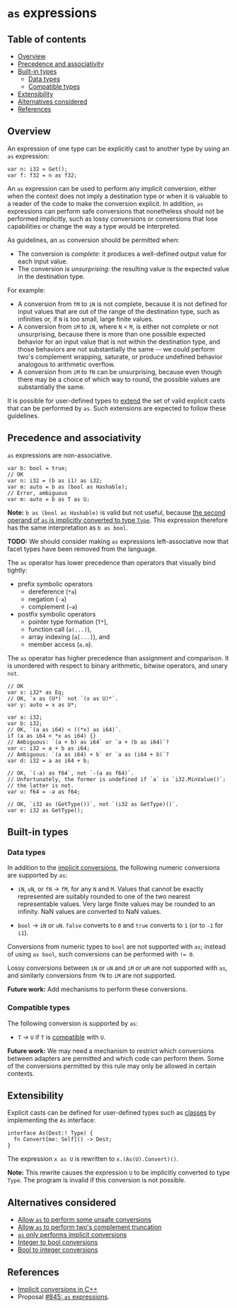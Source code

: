 # `as` expressions

<!--
Part of the Carbon Language project, under the Apache License v2.0 with LLVM
Exceptions. See /LICENSE for license information.
SPDX-License-Identifier: Apache-2.0 WITH LLVM-exception
-->

<!-- toc -->

## Table of contents

-   [Overview](#overview)
-   [Precedence and associativity](#precedence-and-associativity)
-   [Built-in types](#built-in-types)
    -   [Data types](#data-types)
    -   [Compatible types](#compatible-types)
-   [Extensibility](#extensibility)
-   [Alternatives considered](#alternatives-considered)
-   [References](#references)

<!-- tocstop -->

## Overview

An expression of one type can be explicitly cast to another type by using an
`as` expression:

```
var n: i32 = Get();
var f: f32 = n as f32;
```

An `as` expression can be used to perform any implicit conversion, either when
the context does not imply a destination type or when it is valuable to a reader
of the code to make the conversion explicit. In addition, `as` expressions can
perform safe conversions that nonetheless should not be performed implicitly,
such as lossy conversions or conversions that lose capabilities or change the
way a type would be interpreted.

As guidelines, an `as` conversion should be permitted when:

-   The conversion is _complete_: it produces a well-defined output value for
    each input value.
-   The conversion is _unsurprising_: the resulting value is the expected value
    in the destination type.

For example:

-   A conversion from `fM` to `iN` is not complete, because it is not defined
    for input values that are out of the range of the destination type, such as
    infinities or, if `N` is too small, large finite values.
-   A conversion from `iM` to `iN`, where `N` < `M`, is either not complete or
    not unsurprising, because there is more than one possible expected behavior
    for an input value that is not within the destination type, and those
    behaviors are not substantially the same -- we could perform two's
    complement wrapping, saturate, or produce undefined behavior analogous to
    arithmetic overflow.
-   A conversion from `iM` to `fN` can be unsurprising, because even though
    there may be a choice of which way to round, the possible values are
    substantially the same.

It is possible for user-defined types to [extend](#extensibility) the set of
valid explicit casts that can be performed by `as`. Such extensions are expected
to follow these guidelines.

## Precedence and associativity

`as` expressions are non-associative.

```
var b: bool = true;
// OK
var n: i32 = (b as i1) as i32;
var m: auto = b as (bool as Hashable);
// Error, ambiguous
var m: auto = b as T as U;
```

**Note:** `b as (bool as Hashable)` is valid but not useful, because
[the second operand of `as` is implicitly converted to type `Type`](#extensibility).
This expression therefore has the same interpretation as `b as bool`.

**TODO:** We should consider making `as` expressions left-associative now that
facet types have been removed from the language.

The `as` operator has lower precedence than operators that visually bind
tightly:

-   prefix symbolic operators
    -   dereference (`*a`)
    -   negation (`-a`)
    -   complement (`~a`)
-   postfix symbolic operators
    -   pointer type formation (`T*`),
    -   function call (`a(...)`),
    -   array indexing (`a[...]`), and
    -   member access (`a.m`).

The `as` operator has higher precedence than assignment and comparison. It is
unordered with respect to binary arithmetic, bitwise operators, and unary `not`.

```
// OK
var x: i32* as Eq;
// OK, `x as (U*)` not `(x as U)*`.
var y: auto = x as U*;

var a: i32;
var b: i32;
// OK, `(a as i64) < ((*x) as i64)`.
if (a as i64 < *x as i64) {}
// Ambiguous: `(a + b) as i64` or `a + (b as i64)`?
var c: i32 = a + b as i64;
// Ambiguous: `(a as i64) + b` or `a as (i64 + b)`?
var d: i32 = a as i64 + b;

// OK, `(-a) as f64`, not `-(a as f64)`.
// Unfortunately, the former is undefined if `a` is `i32.MinValue()`;
// the latter is not.
var u: f64 = -a as f64;

// OK, `i32 as (GetType())`, not `(i32 as GetType)()`.
var e: i32 as GetType();
```

## Built-in types

### Data types

In addition to the [implicit conversions](implicit_conversions.md#data-types),
the following numeric conversions are supported by `as`:

-   `iN`, `uN`, or `fN` -> `fM`, for any `N` and `M`. Values that cannot be
    exactly represented are suitably rounded to one of the two nearest
    representable values. Very large finite values may be rounded to an
    infinity. NaN values are converted to NaN values.

-   `bool` -> `iN` or `uN`. `false` converts to `0` and `true` converts to `1`
    (or to `-1` for `i1`).

Conversions from numeric types to `bool` are not supported with `as`; instead of
using `as bool`, such conversions can be performed with `!= 0`.

Lossy conversions between `iN` or `uN` and `iM` or `uM` are not supported with
`as`, and similarly conversions from `fN` to `iM` are not supported.

**Future work:** Add mechanisms to perform these conversions.

### Compatible types

The following conversion is supported by `as`:

-   `T` -> `U` if `T` is
    [compatible](../generics/terminology.md#compatible-types) with `U`.

**Future work:** We may need a mechanism to restrict which conversions between
adapters are permitted and which code can perform them. Some of the conversions
permitted by this rule may only be allowed in certain contexts.

## Extensibility

Explicit casts can be defined for user-defined types such as
[classes](../classes.md) by implementing the `As` interface:

```
interface As(Dest:! Type) {
  fn Convert[me: Self]() -> Dest;
}
```

The expression `x as U` is rewritten to `x.(As(U).Convert)()`.

**Note:** This rewrite causes the expression `U` to be implicitly converted to
type `Type`. The program is invalid if this conversion is not possible.

## Alternatives considered

-   [Allow `as` to perform some unsafe conversions](/proposals/p0845.md#allow-as-to-perform-some-unsafe-conversions)
-   [Allow `as` to perform two's complement truncation](/proposals/p0845.md#allow-as-to-perform-twos-complement-truncation)
-   [`as` only performs implicit conversions](/proposals/p0845.md#as-only-performs-implicit-conversions)
-   [Integer to bool conversions](/proposals/p0845.md#integer-to-bool-conversions)
-   [Bool to integer conversions](/proposals/p0845.md#bool-to-integer-conversions)

## References

-   [Implicit conversions in C++](https://en.cppreference.com/w/cpp/language/implicit_conversion)
-   Proposal
    [#845: `as` expressions](https://github.com/carbon-language/carbon-lang/pull/845).
